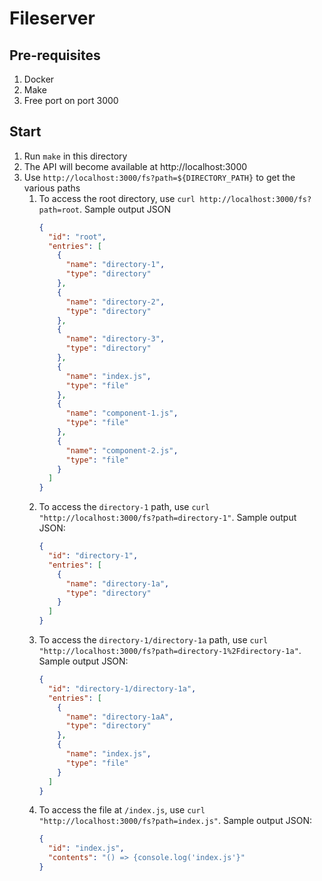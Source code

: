 # Fileserver

## Pre-requisites

1. Docker
2. Make
3. Free port on port 3000

## Start

1. Run `make` in this directory
2. The API will become available at http://localhost:3000
3. Use `http://localhost:3000/fs?path=${DIRECTORY_PATH}` to get the various paths
   1. To access the root directory, use `curl http://localhost:3000/fs?path=root`. Sample output JSON
      ```json
      {
        "id": "root",
        "entries": [
          {
            "name": "directory-1",
            "type": "directory"
          },
          {
            "name": "directory-2",
            "type": "directory"
          },
          {
            "name": "directory-3",
            "type": "directory"
          },
          {
            "name": "index.js",
            "type": "file"
          },
          {
            "name": "component-1.js",
            "type": "file"
          },
          {
            "name": "component-2.js",
            "type": "file"
          }
        ]
      }
      ```
   2. To access the `directory-1` path, use `curl "http://localhost:3000/fs?path=directory-1"`. Sample output JSON:
      ```json
      {
        "id": "directory-1",
        "entries": [
          {
            "name": "directory-1a",
            "type": "directory"
          }
        ]
      }
      ```
   3. To access the `directory-1/directory-1a` path, use `curl "http://localhost:3000/fs?path=directory-1%2Fdirectory-1a"`. Sample output JSON:
      ```json
      {
        "id": "directory-1/directory-1a",
        "entries": [
          {
            "name": "directory-1aA",
            "type": "directory"
          },
          {
            "name": "index.js",
            "type": "file"
          }
        ]
      }
      ```
   4. To access the file at `/index.js`, use `curl "http://localhost:3000/fs?path=index.js"`. Sample output JSON:
      ```json
      {
        "id": "index.js",
        "contents": "() => {console.log('index.js'}"
      }
      ```
